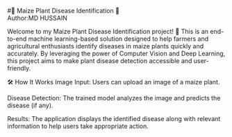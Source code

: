 #🌽 Maize Plant Disease Identification 🚀
<br>
Author:MD HUSSAIN
<br>
<p>Welcome to my Maize Plant Disease Identification project! 🌱 This is an end-to-end machine learning-based solution designed to help farmers and agricultural enthusiasts identify diseases in maize plants quickly and accurately. By leveraging the power of Computer Vision and Deep Learning, this project aims to make plant disease detection accessible and user-friendly.

🛠️ How It Works
Image Input: Users can upload an image of a maize plant.

Disease Detection: The trained model analyzes the image and predicts the disease (if any).

Results: The application displays the identified disease along with relevant information to help users take appropriate action.</p>
